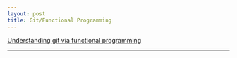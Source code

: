 ```yaml
---
layout: post
title: Git/Functional Programming
---
```


<a href="https://www.jayway.com/2013/03/03/git-is-a-purely-functional-data-structure/">Understanding git via functional programming</a>

-------
